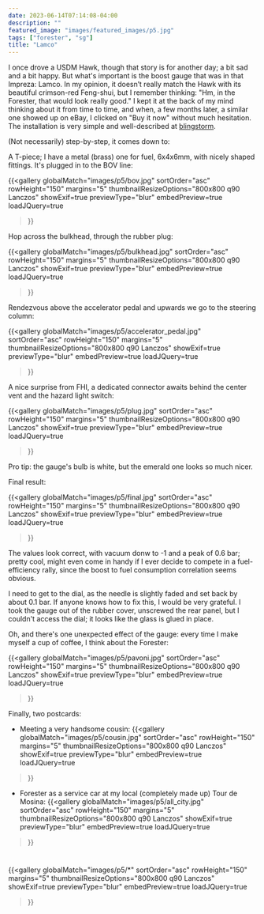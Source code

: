 ```yaml
---
date: 2023-06-14T07:14:08-04:00
description: ""
featured_image: "images/featured_images/p5.jpg"
tags: ["forester", "sg"]
title: "Lamco"
---
```


I once drove a USDM Hawk, though that story is for another day; a bit sad and a
bit happy. But what's important is the boost gauge that was in that Impreza:
Lamco. In my opinion, it doesn’t really match the Hawk with its beautiful
crimson-red Feng-shui, but I remember thinking: "Hm, in the Forester, that
would look really good." I kept it at the back of my mind thinking about it
from time to time, and when, a few months later, a similar one showed up on
eBay, I clicked on "Buy it now" without much hesitation. The installation is
very simple and well-described at
[blingstorm](https://www.blingstrom.com/diy-project/2020/3/29/sg-forester-lamco-boost-gauge-install-cheap-easy-way-to-keep-tabs-on-your-boost-levels).

(Not necessarily) step-by-step, it comes down to:

A T-piece; I have a metal (brass) one for fuel, 6x4x6mm, with nicely shaped
fittings. It's plugged in to the BOV line:

{{<gallery
    globalMatch="images/p5/bov.jpg"
    sortOrder="asc"
    rowHeight="150"
    margins="5"
    thumbnailResizeOptions="800x800 q90 Lanczos"
    showExif=true
    previewType="blur"
    embedPreview=true
    loadJQuery=true
>}}

Hop across the bulkhead, through the rubber plug:

{{<gallery
    globalMatch="images/p5/bulkhead.jpg"
    sortOrder="asc"
    rowHeight="150"
    margins="5"
    thumbnailResizeOptions="800x800 q90 Lanczos"
    showExif=true
    previewType="blur"
    embedPreview=true
    loadJQuery=true
>}}

Rendezvous above the accelerator pedal and upwards we go to the steering
column:

{{<gallery
    globalMatch="images/p5/accelerator_pedal.jpg"
    sortOrder="asc"
    rowHeight="150"
    margins="5"
    thumbnailResizeOptions="800x800 q90 Lanczos"
    showExif=true
    previewType="blur"
    embedPreview=true
    loadJQuery=true
>}}

A nice surprise from FHI, a dedicated connector awaits behind the center vent
and the hazard light switch:

{{<gallery
    globalMatch="images/p5/plug.jpg"
    sortOrder="asc"
    rowHeight="150"
    margins="5"
    thumbnailResizeOptions="800x800 q90 Lanczos"
    showExif=true
    previewType="blur"
    embedPreview=true
    loadJQuery=true
>}}

Pro tip: the gauge's bulb is white, but the emerald one looks so much nicer.

Final result:

{{<gallery
    globalMatch="images/p5/final.jpg"
    sortOrder="asc"
    rowHeight="150"
    margins="5"
    thumbnailResizeOptions="800x800 q90 Lanczos"
    showExif=true
    previewType="blur"
    embedPreview=true
    loadJQuery=true
>}}

The values look correct, with vacuum donw to -1 and a peak of 0.6 bar; pretty
cool, might even come in handy if I ever decide to compete in a fuel-efficiency
rally, since the boost to fuel consumption correlation seems obvious.

I need to get to the dial, as the needle is slightly faded and set back by
about 0.1 bar. If anyone knows how to fix this, I would be very grateful. I
took the gauge out of the rubber cover, unscrewed the rear panel, but I
couldn't access the dial; it looks like the glass is glued in place.

Oh, and there's one unexpected effect of the gauge: every time I make myself a
cup of coffee, I think about the Forester:

{{<gallery
    globalMatch="images/p5/pavoni.jpg"
    sortOrder="asc"
    rowHeight="150"
    margins="5"
    thumbnailResizeOptions="800x800 q90 Lanczos"
    showExif=true
    previewType="blur"
    embedPreview=true
    loadJQuery=true
>}}

Finally, two postcards:
* Meeting a very handsome cousin:
{{<gallery
    globalMatch="images/p5/cousin.jpg"
    sortOrder="asc"
    rowHeight="150"
    margins="5"
    thumbnailResizeOptions="800x800 q90 Lanczos"
    showExif=true
    previewType="blur"
    embedPreview=true
    loadJQuery=true
>}}

* Forester as a service car at my local (completely made up) Tour de Mosina:
{{<gallery
    globalMatch="images/p5/all_city.jpg"
    sortOrder="asc"
    rowHeight="150"
    margins="5"
    thumbnailResizeOptions="800x800 q90 Lanczos"
    showExif=true
    previewType="blur"
    embedPreview=true
    loadJQuery=true
>}}

#

{{<gallery
    globalMatch="images/p5/*"
    sortOrder="asc"
    rowHeight="150"
    margins="5"
    thumbnailResizeOptions="800x800 q90 Lanczos"
    showExif=true
    previewType="blur"
    embedPreview=true
    loadJQuery=true
>}}

